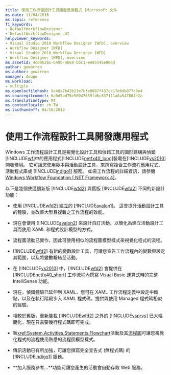 ```yaml
---
title: 使用工作流程設計工具開發應用程式 |Microsoft 文件
ms.date: 11/04/2016
ms.topic: reference
f1_keywords:
- DefaultWorkflowDesigner
- DefaultWorkflowDesigner.UI
helpviewer_keywords:
- Visual Studio 2010 Workflow Designer [WFD], overview
- Workflow Designer [WFD]
- Visual Studio 2010 Workflow Designer [WFD]
- Workflow Designer [WFD], overview
ms.assetid: 4cd062b1-b496-4668-bbc1-ee85545e066d
author: gewarren
ms.author: gewarren
manager: douge
ms.workload:
- multiple
ms.openlocfilehash: 9c48e7b43b23e7bfe8887f437cc17e6db077c0e4
ms.sourcegitcommit: 6a9d5bd75e50947659fd6c837111a6a547884e2a
ms.translationtype: MT
ms.contentlocale: zh-TW
ms.lasthandoff: 04/16/2018
---
```

# <a name="developing-applications-with-the-workflow-designer"></a>使用工作流程設計工具開發應用程式

Windows 工作流程設計工具是視覺化設計工具和偵錯工具的圖形建構與偵錯[!INCLUDE[wf](../workflow-designer/includes/wf_md.md)]中的應用程式[!INCLUDE[netfx40_long](../workflow-designer/includes/netfx40_long_md.md)]裝載在[!INCLUDE[vs2010](../misc/includes/vs2010_md.md)]開發環境。 它可讓您使用範本與活動設計工具，來撰寫複合工作流程應用程式、活動程式庫或 [!INCLUDE[indigo1](../workflow-designer/includes/indigo1_md.md)] 服務。 如需工作流程的詳細資訊，請參閱[Windows Workflow Foundation &#91;.NET Framework 4&#93;](http://msdn.microsoft.com/Library/9a23ea6b-d600-483e-89cd-8889cfec5f66)。

 以下是幾個使這個新版 [!INCLUDE[wfd2](../workflow-designer/includes/wfd2_md.md)] 與舊版 [!INCLUDE[wfd2](../workflow-designer/includes/wfd2_md.md)] 不同的新設計功能：

-   使用 [!INCLUDE[wfd2](../workflow-designer/includes/wfd2_md.md)] 建立的 [!INCLUDE[avalon1](../workflow-designer/includes/avalon1_md.md)]。 這會提升活動設計工具的體驗，並改善大型且複雜之工作流程的效能。

-   現在會使用 [!INCLUDE[avalon2](../workflow-designer/includes/avalon2_md.md)] 來設計自訂活動，以簡化為建立活動設計工具而使用 XAML 和程式設計模型的方式。

-   流程圖活動已實作，因此可使用相似的流程圖模型樣式來視覺化程式的流程。

-   [!INCLUDE[wfd2](../workflow-designer/includes/wfd2_md.md)] 有新的變數設計工具，可讓您宣告工作流程內的變數與設定其範圍，以及將變數繫結至活動。

-   在 [!INCLUDE[vs2010](../misc/includes/vs2010_md.md)] 中，[!INCLUDE[wfd2](../workflow-designer/includes/wfd2_md.md)] 會提供在 [!INCLUDE[netfx40_short](../workflow-designer/includes/netfx40_short_md.md)] 工作流程內撰寫 Visual Basic 運算式時的完整 IntelliSense 功能。

-   現在，偵錯體驗已延伸到 XAML，您可在 XAML 工作流程定義中設定中斷點，以及在執行階段步入 XAML 程式碼，提供與使用 Managed 程式碼相似的經驗。

-   相較於舊版，重新裝載 [!INCLUDE[wfd2](../workflow-designer/includes/wfd2_md.md)] 之外的 [!INCLUDE[vsprvs](../code-quality/includes/vsprvs_md.md)] 已大幅簡化，現在只需要幾行程式碼即可完成。

-   新<xref:System.Activities.Statements.Flowchart>活動及其[流程圖](../workflow-designer/flowchart-activity-designer.md)可讓您視覺化程式的流程使用熟悉的流程圖模型樣式。

-   傳訊活動已有所加強，可讓您撰寫完全宣告式 (無程式碼) 的 [!INCLUDE[indigo1](../workflow-designer/includes/indigo1_md.md)] 服務。

-   **加入服務參考...**功能可讓您產生的活動會自動存取 Web 服務。